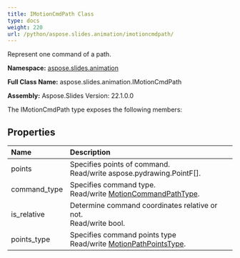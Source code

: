 ```yaml
---
title: IMotionCmdPath Class
type: docs
weight: 220
url: /python/aspose.slides.animation/imotioncmdpath/
---
```


Represent one command of a path.

**Namespace:** [aspose.slides.animation](/python/aspose.slides.animation/)

**Full Class Name:** aspose.slides.animation.IMotionCmdPath

**Assembly:**  Aspose.Slides Version: 22.1.0.0

The IMotionCmdPath type exposes the following members:
## **Properties**
|**Name**|**Description**|
| :- | :- |
|points|Specifies points of command.<br/>            Read/write aspose.pydrawing.PointF[].|
|command_type|Specifies command type.<br/>            Read/write [MotionCommandPathType](/python/aspose.slides.animation/motioncommandpathtype/).|
|is_relative|Determine command coordinates relative or not.<br/>            Read/write bool.|
|points_type|Specifies command points type<br/>            Read/write [MotionPathPointsType](/python/aspose.slides.animation/motionpathpointstype/).|

